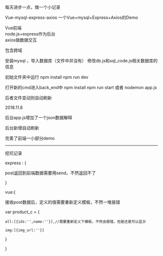 每天进步一点，做一个小记录

Vue-mysql-express-axios
一个Vue+mysql+Express+Axios的Demo

Vue前端  
node.js+express作为后台  
axios做数据交互  

包含跨域

安装mysql ，导入数据库（文件中并没有）
修改db.js和sql_code.js相关数据库的信息

初始文件夹中运行
npm install 
npm run dev


打开新的cmd进入back_end中
npm install 
npm run start 或者  nodemon app.js

后者文件变动则自动刷新


2018.11.8 

后台app.js增加了一个json数据解释

后台新增自动刷新

完善了前端一小部分demo



---------------------------------------------------------------------------------


挖坑记录

express : {

  post返回到前端数据需要用send，不然返回不了
	
}


vue:{

  接收post数据后，定义的值需要重新定义模板，不然一堆报错
	
  var product_c = {
	
    all:[{ids:'',name:''}],//需要重新定义下模板，不然会报错，但是还是可以显示
		
    img:[{img_url:''}]
		 
  }
	
} 
